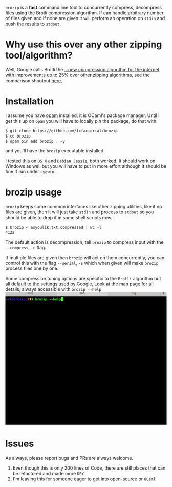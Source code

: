 `brozip` is a **fast** command line tool to concurrently compress,
decompress files using the Brotli compression algorithm. If can handle
arbitrary number of files given and if none are given it will perform
an operation on `stdin` and push the results to `stdout`

# Why use this over any other zipping tool/algorithm?

Well, Google calls Brotli the [&#x2026;new compression algorithm for the
internet](http://google-opensource.blogspot.se/2015/09/introducing-brotli-new-compression.html) with improvements up to 25% over other zipping algorithms,
see the comparison shootout [here.](http://www.gstatic.com/b/brotlidocs/brotli-2015-09-22.pdf)

# Installation

I assume you have [opam](https://opam.ocaml.org) installed, it is OCaml's package manager.
Until I get this up on `opam` you will have to locally pin the
package, do that with:

```shell
$ git clone https://github.com/fxfactorial/brozip
$ cd brozip
$ opam pin add brozip . -y
```

and you'll have the `brozip` executable installed.

I tested this on `OS X` and `Debian Jessie`, both worked. It should
work on Windows as well but you will have to put in more effort
although it should be fine if run under `cygwin`

# brozip usage

`brozip` keeps some common interfaces like other zipping utilities,
like if no files are given, then it will just take `stdin` and process
to `stdout` so you should be able to drop it in some shell scripts
now.

```shell
$ brozip < asyoulik.txt.compressed | wc -l
4122
```

The default action is decompression, tell `brozip` to compress input
with the `--compress`, `-c` flag. 

If multiple files are given then `brozip` will act on them
concurrently, you can control this with the flag `--serial`, `-s`
which when given will make `brozip` process files one by one.

Some compression tuning options are specific to the `Brotli` algorithm
but all default to the settings used by Google, Look at the man page
for all details, always accessible with `brozip --help`
![img](./man_page_brozip.gif)

# Issues

As always, please report bugs and PRs are always welcome.

1.  Even though this is only 200 lines of Code, there are still places
    that can be refactored and made more `DRY`
2.  I'm leaving this for someone eager to get into open-source or
    `OCaml`
